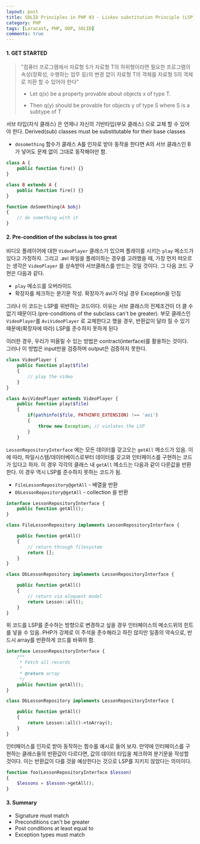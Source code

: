 ```yaml
---
layout: post
title: SOLID Principles in PHP 03 - Liskov substitution Principle (LSP)
category: PHP
tags: [Laracast, PHP, OOP, SOLID]
comments: true
---
```




#### 1. GET STARTED

> "컴퓨터 프로그램에서 자료형 S가 자료형 T의 하위형이라면 필요한 프로그램의 속성(정확성, 수행하는 업무 등)의 변경 없이 자료형 T의 객체를 자료형 S의 객체로 치환 할 수 있어야 한다"
>
> - Let q(x) be a property provable about objects x of type T.
>
> - Then q(y) should be provable for objects y of type S where S is a subtype of T
>

서브 타입(자식 클래스) 은 언제나 자신의 기반타입(부모 클래스) 으로 교체 할 수 있어야 한다. Derived(sub) classes must be substitutable for their base classes

-  `dosomething`  함수가 클래스 A를 인자로 받아 동작을 한다면 A의 서브 클래스인 B가 넣어도 문제 없이 그대로 동작해야만 함. 

```php
class A {
    public function fire() {}
}

class B extends A {
    public function fire() {}
}

function doSomething(A $obj)
{
    // do something with it
}
```



#### 2. Pre-condition of the subclass is too great

비디오 플레이어에 대한 `VideoPlayer` 클래스가 있으며 플레이를 시키는 `play` 메소드가 있다고 가정하자. 그리고 .avi 파일을 플레이하는 경우를 고려했을 때, 가장 먼저 떠오르는 생각은 `VideoPlayer` 를 상속받아 서브클래스를 만드는 것일 것이다. 그 다음 코드 구현은 다음과 같다.

- `play` 메소드를 오버라이드 
- 확장자를 체크하는 분기문 작성. 확장자가 avi가 아닐 경우 Exception을 던짐

그러나 이 코드는 LSP를 위반하는 코드이다. 이유는 서브 클래스의 전제조건이 더 클 수없기 때문이다.(pre-conditions of the subclass can't be greater). 부모 클래스인 `VideoPlayer`를 `AviVideoPlayer` 로 교체한다고 했을 경우, 반환값이 달라 질 수 있기 때문에(확장자에 따라) LSP를 준수하지 못하게 된다

이러한 경우, 우리가 떠올릴 수 있는 방법은 contract(interface)를 활용하는 것이다. 그러나 이 방법은 input만을 검증하며 output은 검증하지 못한다.

```php
class VideoPlayer {
    public function play($file)
    {
        // play the video
    }
}

class AviVideoPlayer extends VideoPlayer {
    public function play($file)
    {
        if(pathinfo($file, PATHINFO_EXTENSION) !== 'avi')
        {
            throw new Exception; // violates the LSP
        }
    }
```



`LessonRepositoryInterface` 에는 모든 데이터를 갖고오는 `getAll` 메소드가 있음. 이에 따라, 파일시스템/데이터베이스로부터 데이터를 갖고와 인터페이스를 구현하는 코드가 있다고 하자. 이 경우 각각의 클래스 내 `getAll` 메소드는 다음과 같이 다른값을 반환한다. 이 경우 역시 LSP를 준수하지 못하는 코드가 됨.

- `FileLessonRepository@getAll`  - 배열을 반환
- `DbLessonRepository@getAll`  - collection 을 반환

```php
interface LessonRepositoryInterface {
    public function getAll();
}

class FileLessonRepository implements LessonRepositoryInterface {

    public function getAll()
    {
        // return through filesystem
        return [];
    }
}

class DbLessonRepository implements LessonRepositoryInterface {

    public function getAll()
    {
        // return via eloquent model
        return Lesson::all();
    }
}
```



위 코드를 LSP를 준수하는 방향으로 변경하고 싶을 경우 인터페이스의 메소드위의 힌트를 넣을 수 있음. PHP가 강제로 이 주석을 준수해라고 하진 않지만 일종의 약속으로, 반드시 array를 반환하게 코드를 바꿔야 함.

```php
interface LessonRepositoryInterface {
    /**
     * Fetch all records
     *
     * @return array
     */
    public function getAll();
}

class DbLessonRepository implements LessonRepositoryInterface {

    public function getAll()
    {
        return Lesson::all()->toArray();
    }
}
```



인터페이스를 인자로 받아 동작하는 함수를 예시로 들어 보자. 만약에 인터페이스를 구현하는 클래스들의 반환값이 다르다면, 값의 데이터 타입을 체크하여 분기문을 작성할 것이다. 이는 반환값이 다를 것을 예상한다는 것으로 LSP를 지키지 않았다는 의미이다. 

```php
function foo(LessonRepositoryInterface $lesson)
{
    $lessons = $lesson->getAll();
}
```



#### 3. Summary

- Signature must match
- Preconditions can't be greater
- Post conditions at least equal to
- Exception types must match